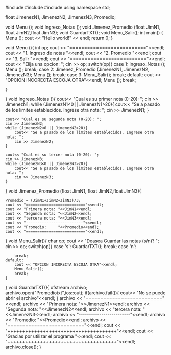 #include <iostream>
#include <cmath>
#include <fstream>
using namespace std;

float JimenezN1, JimenezN2, JimenezN3, Promedio;

void Menu ();
void Ingreso_Notas ();
void Jimenez_Promedio (float JimN1, float JimN2,float JimN3);
void GuardarTXT();
void Menu_Salir();
int main()
{
    Menu ();
    cout << "Hello world!" << endl;
    return 0;
}

void Menu (){
    int op;
    cout << "=========================="<<endl;
    cout << "1. Ingreso de notas "<<endl;
    cout << "2. Promedio "<<endl;
    cout << "3. Salir "<<endl;
    cout << "=========================="<<endl;
    cout << "Elija una opcion: ";
    cin >> op;
    switch(op){
    case 1:
        Ingreso_Notas ();
        Menu ();
        break;
    case 2:
        Jimenez_Promedio (JimenezN1, JimenezN2, JimenezN3);
        Menu ();
        break;
    case 3:
        Menu_Salir();
        break;
    default:
        cout << "OPCION INCORECTA ESCOJA OTRA"<<endl;
        Menu ();
        break;

    }

}
void Ingreso_Notas (){
    cout<< "Cual es su primer nota (0-20): ";
    cin >> JimenezN1;
    while (JimenezN1<0 || JimenezN1>20){
        cout<< "Se a pasado de los limites establecidos. Ingrese otra nota: ";
        cin >> JimenezN1;
    }

    cout<< "Cual es su segunda nota (0-20): ";
    cin >> JimenezN2;
    while (JimenezN2<0 || JimenezN2>20){
        cout<< "Se a pasado de los limites establecidos. Ingrese otra nota: ";
        cin >> JimenezN2;
    }

    cout<< "Cual es su tercer nota (0-20): ";
    cin >> JimenezN3;
    while (JimenezN3<0 || JimenezN3>20){
        cout<< "Se a pasado de los limites establecidos. Ingrese otra nota: ";
        cin >> JimenezN3;
    }

}
void Jimenez_Promedio (float JimN1, float JimN2,float JimN3){

    Promedio = (JimN1+JimN2+JimN3)/3;
    cout << "=========================="<<endl;
    cout << "Primera nota: "<<JimN1<<endl;
    cout << "Segunda nota: "<<JimN2<<endl;
    cout << "tercera nota: "<<JimN3<<endl;
    cout << "-------------------------"<<endl;
    cout << "Promedio:     "<<Promedio<<endl;
    cout << "=========================="<<endl;

}
void Menu_Salir(){
    char op;
    cout << "Deasea Guardar las notas (s/n)? ";
    cin >> op;
    switch(op){
    case 's':
        GuardarTXT();
        break;
    case 'n':

        break;
    default:
        cout << "OPCION INCORECTA ESCOJA OTRA"<<endl;
        Menu_Salir();
        break;
    }
}
void GuardarTXT(){
    ofstream archivo;
    archivo.open("Promediotxt",ios::out);
    if(archivo.fail()){
        cout<< "No se puede abrir el archivo"<<endl;
    }
    archivo << "=========================="<<endl;
    archivo << "Primera nota: "<<JimenezN1<<endl;
    archivo << "Segunda nota: "<<JimenezN2<<endl;
    archivo << "tercera nota: "<<JimenezN3<<endl;
    archivo << "-------------------------"<<endl;
    archivo << "Promedio:     "<<Promedio<<endl;
    archivo << "=========================="<<endl;
    cout << "+++++++++++++++++++++++++++++++++++++"<<endl;
    cout << "Gracias por utilizar el programa "<<endl;
    cout << "+++++++++++++++++++++++++++++++++++++"<<endl;
    archivo.close();
}
